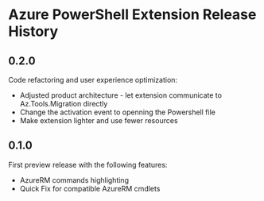 # Azure PowerShell Extension Release History

## 0.2.0

Code refactoring and user experience optimization:
- Adjusted product architecture - let extension communicate to Az.Tools.Migration directly
- Change the activation event to openning the Powershell file
- Make extension lighter and use fewer resources

## 0.1.0

First preview release with the following features:
- AzureRM commands highlighting
- Quick Fix for compatible AzureRM cmdlets
